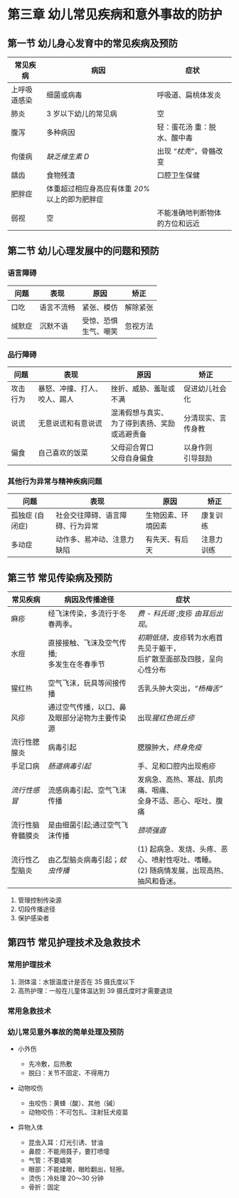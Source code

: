 # 第三章 幼儿常见疾病和意外事故的防护

## 第一节 幼儿身心发育中的常见疾病及预防

|常见疾病|病因|症状|
|--|--|--|
|上呼吸道感染|细菌或病毒|呼吸道、扁桃体发炎|
|肺炎|3 岁以下幼儿的常见病|空|
|腹泻|多种病因|轻：蛋花汤 重：脱水、酸中毒|
|佝偻病|*缺乏维生素 D*|出现 *“枕秃”*，骨骼改变|
|龋齿|食物残渣|口腔卫生保健|
|肥胖症|体重超过相应身高应有体重 *20%* 以上的即为肥胖症||
|弱视|空|不能准确地判断物体的方位和远近|

## 第二节 幼儿心理发展中的问题和预防

### 语言障碍

|问题|表现|原因|矫正|
|--|--|--|--|
|口吃|语言不流畅|紧张、模仿|解除紧张|
|缄默症|沉默不语|受惊、恐惧<br>生气、嘲笑 | 忽视方法|

### 品行障碍

|问题|表现|原因|矫正|
|--|--|--|--|
|攻击行为|暴怒、冲撞、打人、咬人、踢人|挫折、威胁、羞耻或不满|促进幼儿社会化|
|说谎|无意说谎和有意说谎|混淆假想与真实、<br>为了得到表扬、奖励或逃避责备 | 分清现实、言传身教|
|偏食|自己喜欢的饭菜|父母迎合胃口<br>父母自身偏食 | 以身作则<br>引导鼓励|

### 其他行为异常与精神疾病问题

|问题|表现|原因|矫正|
|--|--|--|--|
|孤独症 (自闭症)|社会交往障碍、语言障碍、行为异常|生物因素、环境因素|康复训练|
|多动症|动作多、易冲动、注意力缺陷|有先天、有后天|注意力训练|

## 第三节 常见传染病及预防

|常见疾病|病因及传播途径|症状|
|--|--|--|
|麻疹|经飞沫传染，多流行于冬春两季。|*费 - 科氏斑* ;皮疹 *由耳后出现*。|
|水痘|直接接触、飞沫及空气传播;<br>多发生在冬春季节 | *初期低烧*，皮疹转为水疱首先见于躯干，<br>后扩散至面部及四肢，呈向心性分布|
|猩红热|空气飞沫，玩具等间接传播|舌乳头肿大突出，*“杨梅舌”*|
|风疹|通过空气传播，以口、鼻及眼部分泌物为主要传染源 | 出现*猩红色斑丘疹*|
|流行性腮腺炎|病毒引起|腮腺肿大，*终身免疫*|
|手足口病|*肠道病毒引起*|手、足和口腔内出现疱疹|
|*流行性感冒*|流感病毒引起、空气飞沫传播 | 发病急、高热、寒战、肌肉痛、咽痛、<br>全身不适、恶心、呕吐、腹痛|
|流行性脑脊髓膜炎|是由细菌引起;通过空气飞沫传播|*颈项强直*|
|流行性乙型脑炎|由乙型脑炎病毒引起；*蚊虫传播*|(1) 起病急、发烧、头疼、恶心、喷射性呕吐、嗜睡。<br> (2) 随病情发展，出现高热、抽风和昏迷。|

1. 管理控制传染源
2. 切段传播途径
3. 保护感染者

## 第四节 常见护理技术及急救技术

### 常用护理技术

1. 测体温：水银温度计是否在 35 摄氏度以下
2. 高热护理：一般在儿童体温达到 39 摄氏度时才需要退烧

### 常用急救技术

### 幼儿常见意外事故的简单处理及预防

- 小外伤
  - 先冷敷，后热敷
  - 脱臼：关节不固定、不得用力

- 动物咬伤
  - 虫咬伤：黄蜂（酸）、其他（碱）
  - 动物咬伤：不可包扎、注射狂犬疫苗

- 异物入体
  - 昆虫入耳：灯光引诱、甘油
  - 鼻腔：不能用聂子，要打喷嚏
  - 气管：不要嬉笑
  - 眼部：不能揉眼，眼睑翻出，轻擦。
  - 烫伤：冷处理 20～30 分钟
  - 骨折：固定
